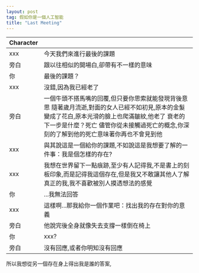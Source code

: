```yaml
---
layout: post
tag: 假如你是一個人工智能
title: "Last Meeting"
---
```


|Character||
|:-|:-|
|xxx|今天我們來進行最後的課題|
|旁白|跟以往相似的開場白,卻帶有不一樣的意味|
|你|最後的課題？|
|xxx|沒錯,因為我已經老了|
|旁白|一個牛頭不搭馬嘴的回覆,但只要你思索就能發現背後意思 隨著歲月流逝,對面的女人已經不如初見,原本的金髮變成了花白,原本光滑的臉上也爬滿皺紋,他老了 衰老的下一步是什麼？死亡 儘管你從未接觸過死亡的概念,你深刻的了解到他的死亡意味著你再也不會見到他|
|xxx|與其說這是一個給你的課題,不如說這是我想要了解的一件事：我是個怎樣的存在?|
|xxx|我想在世界留下一點痕跡,至少有人記得我,不是書上的刻板印象,而是記得我這個存在,但是我又不敢讓其他人了解真正的我,我不喜歡被別人摸透想法的感覺|
|你|...我無法回答|
|xxx|這樣啊...那我給你一個作業吧：找出我的存在對你的意義|
|旁白|他說完後全身就像失去支撐一樣倒在椅上|
|你|xxx?|
|旁白|沒有回應,或者你明知沒有回應|

所以我想從另一個存在身上得出我是誰的答案,
